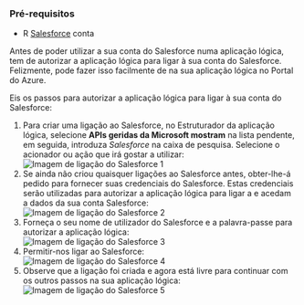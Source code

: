 ### <a name="prerequisites"></a>Pré-requisitos
* R [Salesforce](https://salesforce.com) conta  

Antes de poder utilizar a sua conta do Salesforce numa aplicação lógica, tem de autorizar a aplicação lógica para ligar à sua conta do Salesforce. Felizmente, pode fazer isso facilmente de na sua aplicação lógica no Portal do Azure.  

Eis os passos para autorizar a aplicação lógica para ligar à sua conta do Salesforce:  

1. Para criar uma ligação ao Salesforce, no Estruturador da aplicação lógica, selecione **APIs geridas da Microsoft mostram** na lista pendente, em seguida, introduza *Salesforce* na caixa de pesquisa. Selecione o acionador ou ação que irá gostar a utilizar:  
   ![Imagem de ligação do Salesforce 1](./media/connectors-create-api-salesforce/salesforce-1.png)  
2. Se ainda não criou quaisquer ligações ao Salesforce antes, obter-lhe-á pedido para fornecer suas credenciais do Salesforce. Estas credenciais serão utilizadas para autorizar a aplicação lógica para ligar a e acedam a dados da sua conta Salesforce:  
   ![Imagem de ligação do Salesforce 2](./media/connectors-create-api-salesforce/salesforce-2.png)  
3. Forneça o seu nome de utilizador do Salesforce e a palavra-passe para autorizar a aplicação lógica:  
   ![Imagem de ligação do Salesforce 3](./media/connectors-create-api-salesforce/salesforce-3.png)  
4. Permitir-nos ligar ao Salesforce:  
   ![Imagem de ligação do Salesforce 4](./media/connectors-create-api-salesforce/salesforce-4.png)  
5. Observe que a ligação foi criada e agora está livre para continuar com os outros passos na sua aplicação lógica:  
   ![Imagem de ligação do Salesforce 5](./media/connectors-create-api-salesforce/salesforce-5.png)  

